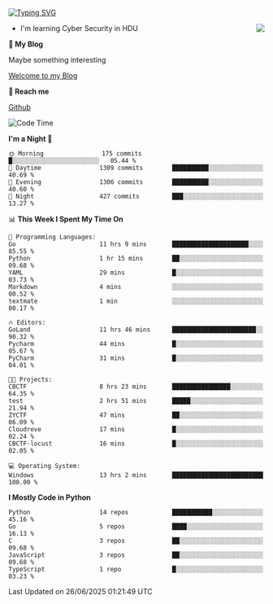 [![Typing SVG](https://readme-typing-svg.herokuapp.com?font=Fira+Code&pause=1000&random=false&width=450&height=60&lines=Hello+%F0%9F%91%8B%F0%9F%8F%BB;I'm+JBNRZ)](https://git.io/typing-svg)

<a href="#">
  <img align="right" src="https://github-readme-stats.vercel.app/api?username=JBNRZ&show_icons=true&bg_color=15,f2f7fd,E0EAFC" />
</a>

- I'm learning Cyber Security in HDU

 **🌱 My Blog**

Maybe something interesting

[Welcome to my Blog](https://jbnrz.com.cn/)

 **💬 Reach me** 

[Github](https://github.com/JBNRZ)


<!--START_SECTION:waka-->
![Code Time](http://img.shields.io/badge/Code%20Time-1%2C292%20hrs%2032%20mins-blue)

**I'm a Night 🦉** 

```text
🌞 Morning                175 commits         █░░░░░░░░░░░░░░░░░░░░░░░░   05.44 % 
🌆 Daytime                1309 commits        ██████████░░░░░░░░░░░░░░░   40.69 % 
🌃 Evening                1306 commits        ██████████░░░░░░░░░░░░░░░   40.60 % 
🌙 Night                  427 commits         ███░░░░░░░░░░░░░░░░░░░░░░   13.27 % 
```


📊 **This Week I Spent My Time On** 

```text
💬 Programming Languages: 
Go                       11 hrs 9 mins       █████████████████████░░░░   85.55 % 
Python                   1 hr 15 mins        ██░░░░░░░░░░░░░░░░░░░░░░░   09.68 % 
YAML                     29 mins             █░░░░░░░░░░░░░░░░░░░░░░░░   03.73 % 
Markdown                 4 mins              ░░░░░░░░░░░░░░░░░░░░░░░░░   00.52 % 
textmate                 1 min               ░░░░░░░░░░░░░░░░░░░░░░░░░   00.17 % 

🔥 Editors: 
GoLand                   11 hrs 46 mins      ███████████████████████░░   90.32 % 
Pycharm                  44 mins             █░░░░░░░░░░░░░░░░░░░░░░░░   05.67 % 
PyCharm                  31 mins             █░░░░░░░░░░░░░░░░░░░░░░░░   04.01 % 

🐱‍💻 Projects: 
CBCTF                    8 hrs 23 mins       ████████████████░░░░░░░░░   64.35 % 
test                     2 hrs 51 mins       █████░░░░░░░░░░░░░░░░░░░░   21.94 % 
ZYCTF                    47 mins             ██░░░░░░░░░░░░░░░░░░░░░░░   06.09 % 
Cloudreve                17 mins             █░░░░░░░░░░░░░░░░░░░░░░░░   02.24 % 
CBCTF-locust             16 mins             █░░░░░░░░░░░░░░░░░░░░░░░░   02.05 % 

💻 Operating System: 
Windows                  13 hrs 2 mins       █████████████████████████   100.00 % 
```

**I Mostly Code in Python** 

```text
Python                   14 repos            ███████████░░░░░░░░░░░░░░   45.16 % 
Go                       5 repos             ████░░░░░░░░░░░░░░░░░░░░░   16.13 % 
C                        3 repos             ██░░░░░░░░░░░░░░░░░░░░░░░   09.68 % 
JavaScript               3 repos             ██░░░░░░░░░░░░░░░░░░░░░░░   09.68 % 
TypeScript               1 repo              █░░░░░░░░░░░░░░░░░░░░░░░░   03.23 % 
```




 Last Updated on 26/06/2025 01:21:49 UTC
<!--END_SECTION:waka-->
